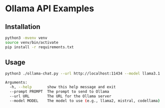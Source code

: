# Ollama API Examples

## Installation

```bash
python3 -mvenv venv
source venv/bin/activate
pip install -r requirements.txt
```

## Usage


```bash
python3 ./ollama-chat.py --url http://localhost:11434 --model llama3.1 --prompt "Hello, how are you?"      

Arguments:
  -h, --help       show this help message and exit
  --prompt PROMPT  The prompt to send to Ollama
  --url URL        The URL for the Ollama server
  --model MODEL    The model to use (e.g., llama2, mistral, codellama)
```
